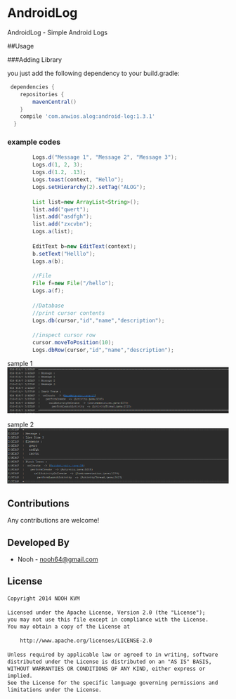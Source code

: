 # AndroidLog
AndroidLog - Simple Android Logs

##Usage

###Adding Library

you just add the following dependency to your build.gradle:

```groovy 
 dependencies {  
    repositories {
        mavenCentral()
    }
    compile 'com.anwios.alog:android-log:1.3.1'
  }
```
### example codes
```java
        Logs.d("Message 1", "Message 2", "Message 3");
        Logs.d(1, 2, 3);
        Logs.d(1.2, .13);
        Logs.toast(context, "Hello");
        Logs.setHierarchy(2).setTag("ALOG");
        
        List list=new ArrayList<String>();
        list.add("qwert");
        list.add("asdfgh");
        list.add("zxcvbn");
        Logs.a(list);

        EditText b=new EditText(context);
        b.setText("Helllo");
        Logs.a(b);

		//File
        File f=new File("/hello");
        Logs.a(f);
		
		//Database
		//print cursor contents
		Logs.db(cursor,"id","name","description");
		
		//inspect cursor row 
		cursor.moveToPosition(10);
        Logs.dbRow(cursor,"id","name","description");
 ```
 sample  1
 ![sample 1](images/sample1.png)
 
 sample 2
 ![sample 2](images/sample2.png)
## Contributions

Any contributions are welcome! 

## Developed By
* Nooh - <nooh64@gmail.com> 

## License

    Copyright 2014 NOOH KVM

    Licensed under the Apache License, Version 2.0 (the "License");
    you may not use this file except in compliance with the License.
    You may obtain a copy of the License at

        http://www.apache.org/licenses/LICENSE-2.0

    Unless required by applicable law or agreed to in writing, software
    distributed under the License is distributed on an "AS IS" BASIS,
    WITHOUT WARRANTIES OR CONDITIONS OF ANY KIND, either express or implied.
    See the License for the specific language governing permissions and
    limitations under the License.

